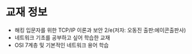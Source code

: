 # 교재 정보
- 해킹 입문자를 위한 TCP/IP 이론과 보안 2/e(저자: 오동진 출판:에이콘출판사)
- 네트워크 기초를 공부하고 싶어 학습한 교재
- OSI 7계층 및 기본적인 네트워크 용어 학습
